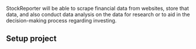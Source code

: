 StockReporter will be able to scrape financial data from websites, store that data, and also conduct data analysis on the data for research or to aid in the decision-making process regarding investing.

Setup project
-------------
